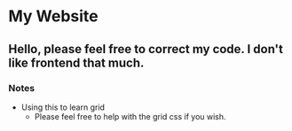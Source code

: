 # **My Website**
Hello, please feel free to correct my code.
I don't like frontend that much.
---
### Notes
- Using this to learn grid
	- Please feel free to help with the grid css if you wish.
